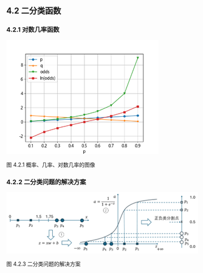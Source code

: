 
## 4.2 二分类函数

### 4.2.1 对数几率函数

<img src="./img/odds.png" width=400/>

图 4.2.1 概率、几率、对数几率的图像

### 4.2.2 二分类问题的解决方案

<img src="./img/mapping.png" width=800>

图 4.2.3 二分类问题的解决方案
